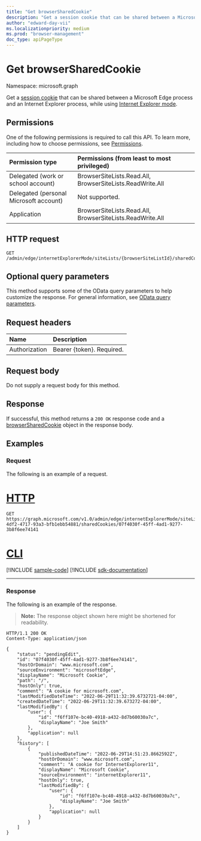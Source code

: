 ```yaml
---
title: "Get browserSharedCookie"
description: "Get a session cookie that can be shared between a Microsoft Edge process and an Internet Explorer process, while using Internet Explorer mode."
author: "edward-day-vii"
ms.localizationpriority: medium
ms.prod: "browser-management"
doc_type: apiPageType
---
```


# Get browserSharedCookie
Namespace: microsoft.graph

Get a [session cookie](../resources/browsersharedcookie.md) that can be shared between a Microsoft Edge process and an Internet Explorer process, while using [Internet Explorer mode](/deployedge/edge-ie-mode).

## Permissions
One of the following permissions is required to call this API. To learn more, including how to choose permissions, see [Permissions](/graph/permissions-reference).

|Permission type|Permissions (from least to most privileged)|
|:---|:---|
|Delegated (work or school account)|BrowserSiteLists.Read.All, BrowserSiteLists.ReadWrite.All|
|Delegated (personal Microsoft account)|Not supported.|
|Application|BrowserSiteLists.Read.All, BrowserSiteLists.ReadWrite.All|

## HTTP request

<!-- {
  "blockType": "ignored"
}
-->
``` http
GET /admin/edge/internetExplorerMode/siteLists/{browserSiteListId}/sharedCookies/{browserSharedCookieId}
```

## Optional query parameters
This method supports some of the OData query parameters to help customize the response. For general information, see [OData query parameters](/graph/query-parameters).

## Request headers
|Name|Description|
|:---|:---|
|Authorization|Bearer {token}. Required.|

## Request body
Do not supply a request body for this method.

## Response

If successful, this method returns a `200 OK` response code and a [browserSharedCookie](../resources/browsersharedcookie.md) object in the response body.

## Examples

### Request
The following is an example of a request.
# [HTTP](#tab/http)
<!-- {
  "blockType": "request",
  "name": "get_browsersharedcookie",
  "sampleKeys": ["147713b8-4df2-4717-93a3-bfb1ebb54881", "07f4030f-45ff-4ad1-9277-3b8f6ee74141"]
}
-->
``` http
GET https://graph.microsoft.com/v1.0/admin/edge/internetExplorerMode/siteLists/147713b8-4df2-4717-93a3-bfb1ebb54881/sharedCookies/07f4030f-45ff-4ad1-9277-3b8f6ee74141
```

# [CLI](#tab/cli)
[!INCLUDE [sample-code](../includes/snippets/cli/get-browsersharedcookie-cli-snippets.md)]
[!INCLUDE [sdk-documentation](../includes/snippets/snippets-sdk-documentation-link.md)]

---

### Response
The following is an example of the response.
>**Note:** The response object shown here might be shortened for readability.
<!-- {
  "blockType": "response",
  "truncated": true,
  "@odata.type": "microsoft.graph.browserSharedCookie"
}
-->
``` http
HTTP/1.1 200 OK
Content-Type: application/json

{
    "status": "pendingEdit",
    "id": "07f4030f-45ff-4ad1-9277-3b8f6ee74141",
    "hostOrDomain": "www.microsoft.com",
    "sourceEnvironment": "microsoftEdge",
    "displayName": "Microsoft Cookie",
    "path": "/",
    "hostOnly": true,
    "comment": "A cookie for microsoft.com",
    "lastModifiedDateTime": "2022-06-29T11:32:39.6732721-04:00",
    "createdDateTime": "2022-06-29T11:32:39.673272-04:00",
    "lastModifiedBy": {
        "user": {
            "id": "f6ff107e-bc40-4918-a432-8d7b60030a7c",
            "displayName": "Joe Smith"
        },
        "application": null
    },
    "history": [
        {
            "publishedDateTime": "2022-06-29T14:51:23.8662592Z",
            "hostOrDomain": "www.microsoft.com",
            "comment": "A cookie for InternetExplorer11",
            "displayName": "Microsoft Cookie",
            "sourceEnvironment": "internetExplorer11",
            "hostOnly": true,
            "lastModifiedBy": {
                "user": {
                    "id": "f6ff107e-bc40-4918-a432-8d7b60030a7c",
                    "displayName": "Joe Smith"
                },
                "application": null
            }
        }
    ]
}
```


